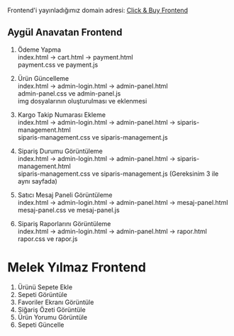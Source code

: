 Frontend'i yayınladığımız domain adresi: [Click & Buy Frontend](https://click-buy-nine.vercel.app/)

## Aygül Anavatan Frontend
1) Ödeme Yapma  
index.html -> cart.html -> payment.html  
payment.css ve payment.js

2) Ürün Güncelleme  
index.html -> admin-login.html -> admin-panel.html  
admin-panel.css ve admin-panel.js  
img dosyalarının oluşturulması ve eklenmesi

3) Kargo Takip Numarası Ekleme  
index.html -> admin-login.html -> admin-panel.html -> siparis-management.html  
siparis-management.css ve siparis-management.js

4) Sipariş Durumu Görüntüleme  
index.html -> admin-login.html -> admin-panel.html -> siparis-management.html  
siparis-management.css ve siparis-management.js
(Gereksinim 3 ile aynı sayfada) 

6) Satıcı Mesaj Paneli Görüntüleme  
index.html -> admin-login.html -> admin-panel.html -> mesaj-panel.html  
mesaj-panel.css ve mesaj-panel.js

7) Sipariş Raporlarını Görüntüleme  
index.html -> admin-login.html -> admin-panel.html -> rapor.html  
rapor.css ve rapor.js


# Melek Yılmaz Frontend

1. Ürünü Sepete Ekle
2. Sepeti Görüntüle
3. Favoriler Ekranı Görüntüle
4. Siğariş Özeti Görüntüle
5. Ürün Yorumu Görüntüle
6. Sepeti Güncelle


